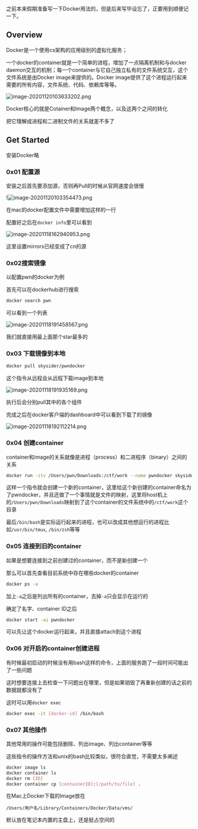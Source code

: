 之前本来假期准备写一下Docker用法的，但是后来写毕设忘了，正要用到顺便记一下。

<!--more-->



## Overview

Docker是一个使用cs架构的应用级别的虚拟化服务；

一个docker的container就是一个简单的进程，增加了一点隔离机制和与docker daemon交互的机制；每一个container与它自己独立私有的文件系统交互，这个文件系统是由Docker image来提供的。Docker image提供了这个进程运行起来需要的所有内容，文件系统、代码、依赖库等等。

![image-20201120103633202.png][1]

Docker核心的就是Cotainer和Image两个概念，以及这两个之间的转化

把它理解成进程和二进制文件的关系就差不多了

## Get Started

安装Docker略

### 0x01 配置源

安装之后首先要添加源，否则再Pull的时候从官网速度会很慢

!![image-20201120103354473.png][2]

在mac的docker配置文件中需要增加这样的一行

配置好之后在`docker info`里可以看到

![image-20201118162940953.png][3]

这里设置mirrors已经变成了cn的源



### 0x02搜索镜像

以配置pwn的docker为例

首先可以在dockerhub进行搜索

```bash
docker search pwn
```

可以看到一个列表

![image-20201118191458567.png][4]

我们就直接用最上面那个star最多的



### 0x03 下载镜像到本地

```bash
docker pull skysider/pwndocker
```

这个指令从远程会从远程下载image到本地

![image-20201118191935169.png][5]

执行后会分别pull其中的各个组件

完成之后在docker客户端的dashboard中可以看到下载了的镜像

![image-20201118192112214.png][6]



### 0x04 创建container

container和image的关系就像是进程（process）和二进程序（binary）之间的关系

```bash
docker run -itv /Users/pwn/Downloads:/ctf/work --name pwndocker skysider/pwndocker /bin/bash
```

这样一个指令就会创建一个新的container，这里给这个新创建的container命名为了pwndocker，并且还做了一个事情就是文件的映射，这里将host机上的`/Users/pwn/Downloads`映射到了这个container的文件系统中的`/ctf/work`这个目录

最后`/bin/bash`是实际运行起来的进程，也可以改成其他想运行的进程比如`/usr/bin/tmux`, `/bin/zsh`等等



### 0x05 连接到旧的container

如果是想要连接到之前创建过的container，而不是新创建一个

那么可以首先查看目前系统中存在哪些docker的container

```bash
docker ps -a
```

加上`-a`之后是列出所有的container，去掉`-a`只会显示在运行的

确定了名字、container ID之后

```bash
docker start -ai pwndocker
```

可以先让这个docker运行起来，并且直接attach到这个进程


### 0x06 对开启的container创建进程

有时候最初启动的时候没有用bash这样的命令，上面的服务跑了一段时间可能出了一些问题

这时想要连接上去检查一下问题出在哪里，但是如果销毁了再重新创建的话之前的数据就都没有了

这时可以用`docker exec`

```bash
docker exec -it [docker-id] /bin/bash
```

### 0x07 其他操作

其他常用的操作可能包括删除、列出image、列出container等等

这些指令的操作方法和unix的bash比较类似，很符合直觉，不需要太多阐述

```bash
docker image ls
docker container ls
docker rm [ID]
docker container cp [containerID]:[/path/to/file] .
```



在Mac上Docker下载的Image放在

`/Users/用户名/Library/Containers/Docker/Data/vms/`

默认放在笔记本内置的主盘上，还是挺占空间的


[1]: http://42.193.111.59/usr/uploads/2021/01/76480058.png#vwid=840&vhei=463
[2]: http://42.193.111.59/usr/uploads/2021/01/740610163.png#vwid=311&vhei=194
[3]: http://42.193.111.59/usr/uploads/2021/01/3373959402.png#vwid=354&vhei=105
[4]: http://42.193.111.59/usr/uploads/2021/01/1427054923.png#vwid=1066&vhei=279
[5]: http://42.193.111.59/usr/uploads/2021/01/1919592941.png#vwid=607&vhei=617
[6]: http://42.193.111.59/usr/uploads/2021/01/2542716201.png#vwid=1286&vhei=756